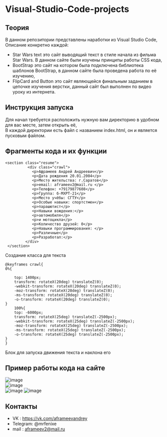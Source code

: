 # Visual-Studio-Code-projects
## Теория
В данном репозитории представлены наработки из Visual Studio Code, Описание конкретно каждой:
- Star Wars text это сайт выводящий текст в стиле начала из фильма Star Wars. В данном сайте были изучены принципы работы CSS кода,
- BootStrap это сайт на котором была подключена библиотека шаблонов BootStrap, в данном сайте была проведена работа по её изучению,
- FlipCard and Button это сайт являющейся финальным заданием в цепочке изучения верстки, данный сайт был выполнен по видео уроку из интернета.
## Инструкция запуска
Для начал требуется расположить нужную вам директорию в удобном для вас месте, затем открыть её,  
В каждой директории есть файл с названием index.html, он и является пусковым файлом.

## Фрагменты кода и их функции
```
<section class="resume">
          <div class="crawl">
            <p>Афрамеев Андрей Андреевич</p>
            <p>Дата рождения 20.01.2004</p>
            <p>Место жительства: г.Саратов</p>
            <p>email: aframeev2@mail.ru </p>
            <p>Телефон: +79179877608</p>
            <p>Группа: б-МХРТ-21</p>
            <p>Место учёбы: СГТУ</p>
            <p>Особые навыки: спортстмен</p>
            <p>парашютист</p>
            <p>Навыки вождения:</p>
            <p>автомобиля</p>
            <p>и мотоцикла</p>
            <p>Количество друзей: 0</p>
            <p>Навыки программирования: </p>
            <p>Различные</p>
            <p>Разработал:</p>                  
         </div>            
 </section>   
```
Создание класса для текста
```
@keyframes crawl{
0%{
        
    top: 1400px;
    transform: rotateX(20deg) translateZ(0);
    -webkit-transform: rotateX(20deg) translateZ(0);
    -moz-transform: rotateX(20deg) translateZ(0);
    -ms-transform: rotateX(20deg) translateZ(0);
    -o-transform: rotateX(20deg) translateZ(0);
}
    100%{
    top: -6000px;
    transform: rotateX(25deg) translateZ(-2500px);
    -webkit-transform: rotateX(25deg) translateZ(-2500px);
    -moz-transform: rotateX(25deg) translateZ(-2500px);
    -ms-transform: rotateX(25deg) translateZ(-2500px);
    -o-transform: rotateX(25deg) translateZ(-2500px);
}
}
   ```
  Блок для запуска движения текста и наклона его
## Пример работы кода на сайте
![image](https://sun9-37.userapi.com/impg/_sMQDeY3N8us_DYwGZHdLgy40S-SScU1MDmiDA/Ck1-p342CrE.jpg?size=1280x678&quality=96&sign=23f7141bcbeae91e129a02507df5a48c&type=album)  
![image](https://sun9-53.userapi.com/impg/lzBDW2yA3oLJSX0_eZFdNmqoaPj8IObirciVew/6Gh4Zm-JOtc.jpg?size=1280x673&quality=96&sign=cb565278547ef896677b12f820649dfa&type=album)  
![image](https://sun9-76.userapi.com/impg/-zmb2VN1sYSCJnFPnvmE7e2obMKn9gbpMZmlug/aoFoNQ12iwM.jpg?size=1280x682&quality=96&sign=85b1ec32650dc090f85c54520156307b&type=album)
![image](https://sun9-60.userapi.com/impg/vLbWZx9YLKEWE0cGfrGdi1m7p-BQnBu6fVOCbw/TNpxZbNDbAw.jpg?size=1025x698&quality=96&sign=c40235cad76b0b86a8080f4bb5aaf9af&type=album)
## Контакты
- VK : https://vk.com/aframeevandrey
- Telegram: @mrfenixe
- mail : aframeev2@mail.ru
